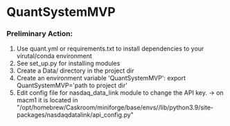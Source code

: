 # QuantSystemMVP

### Preliminary Action:

1. Use quant.yml or requirements.txt to install dependencies to your virutal/conda environment
2. See set_up.py for installing modules
3. Create a Data/ directory in the project dir
4. Create an environment variable 'QuantSystemMVP': export QuantSystemMVP='path to project dir'
5. Edit config file for nasdaq_data_link module to change the API key.
-> on macm1 it is located in "/opt/homebrew/Caskroom/miniforge/base/envs/<your env>/lib/python3.9/site-packages/nasdaqdatalink/api_config.py"
